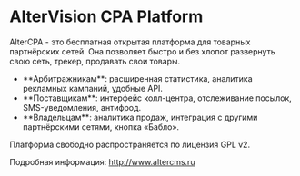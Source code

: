 # AlterVision CPA Platform

AlterCPA - это бесплатная открытая платформа для товарных партнёрских сетей. Она позволяет быстро и без хлопот развернуть свою сеть, трекер, продавать свои товары.

* \*\*Арбитражникам\*\*: расширенная статистика, аналитика рекламных кампаний, удобные API.
* \*\*Поставщикам\*\*: интерфейс колл-центра, отслеживание посылок, SMS-уведомления, антифрод.
* \*\*Владельцам\*\*: аналитика продаж, интеграция с другими партнёрскими сетями, кнопка «Бабло».

Платформа свободно распространяется по лицензия GPL v2.

Подробная информация: <http://www.altercms.ru>
